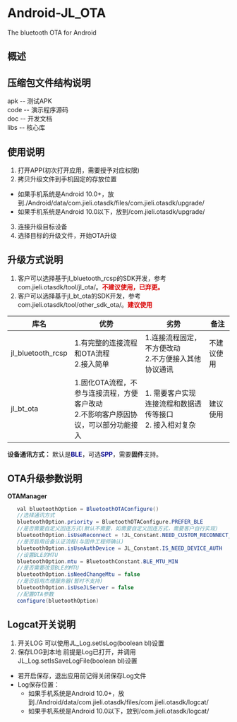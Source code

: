 # Android-JL_OTA
The bluetooth OTA for Android

概述
------------
 ## 压缩包文件结构说明
  apk -- 测试APK<br>
  code -- 演示程序源码<br>
  doc -- 开发文档<br>
  libs -- 核心库<br>
  
  
## 使用说明
1. 打开APP(初次打开应用，需要授予对应权限)
2. 拷贝升级文件到手机固定的存放位置<br>
  * 如果手机系统是Android 10.0+，放到./Android/data/com.jieli.otasdk/files/com.jieli.otasdk/upgrade/<br>
  * 如果手机系统是Android 10.0以下，放到/com.jieli.otasdk/upgrade/
3. 连接升级目标设备
4. 选择目标的升级文件，开始OTA升级

## 升级方式说明
1. 客户可以选择基于jl_bluetooth_rcsp的SDK开发，参考com.jieli.otasdk/tool/jl_ota/。<strong style="color:#D80000">不建议使用，已弃更。</strong>
2. 客户可以选择基于jl_bt_ota的SDK开发，参考com.jieli.otasdk/tool/other_sdk_ota/。<strong style="color:#D80000">建议使用</strong>


| 库名 | 优势  | 劣势 | 备注 |
| --- | --- | --- | --- |
| jl_bluetooth_rcsp | 1.有完整的连接流程和OTA流程<br>2.接入简单  | 1.连接流程固定，不方便改动 <br>2.不方便接入其他协议通讯 | 不建议使用 |
| jl_bt_ota | 1.固化OTA流程，不参与连接流程，方便客户改动<br> 2.不影响客户原因协议，可以部分功能接入 | 1. 需要客户实现连接流程和数据透传等接口 <br> 2. 接入相对复杂 | 建议使用 |


**设备通讯方式：** 默认是<strong style="color:#00008D">BLE</strong>，可选<strong style="color:#00008D">SPP</strong>，需要**固件**支持。

## OTA升级参数说明

**OTAManager**
```java
   val bluetoothOption = BluetoothOTAConfigure()
   //选择通讯方式
   bluetoothOption.priority = BluetoothOTAConfigure.PREFER_BLE
   //是否需要自定义回连方式(默认不需要，如需要自定义回连方式，需要客户自行实现)
   bluetoothOption.isUseReconnect = !JL_Constant.NEED_CUSTOM_RECONNECT_WAY
   //是否启用设备认证流程(与固件工程师确认)
   bluetoothOption.isUseAuthDevice = JL_Constant.IS_NEED_DEVICE_AUTH
   //设置BLE的MTU
   bluetoothOption.mtu = BluetoothConstant.BLE_MTU_MIN
   //是否需要改变BLE的MTU
   bluetoothOption.isNeedChangeMtu = false
   //是否启用杰理服务器(暂时不支持)
   bluetoothOption.isUseJLServer = false
   //配置OTA参数
   configure(bluetoothOption)
```

## Logcat开关说明

1. 开关LOG 可以使用JL_Log.setIsLog(boolean bl)设置
2. 保存LOG到本地 前提是Log已打开，并调用JL_Log.setIsSaveLogFile(boolean bl)设置
  * 若开启保存，退出应用前记得关闭保存Log文件
  * Log保存位置：
    * 如果手机系统是Android 10.0+，放到./Android/data/com.jieli.otasdk/files/com.jieli.otasdk/logcat/
    * 如果手机系统是Android 10.0以下，放到/com.jieli.otasdk/logcat/
